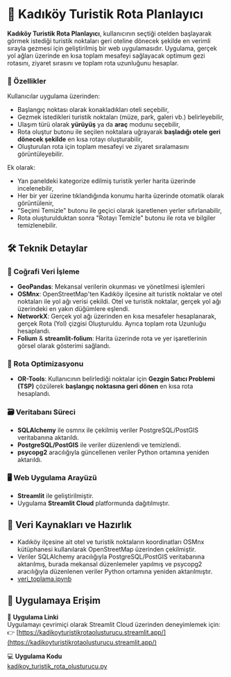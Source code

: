# 🧭 Kadıköy Turistik Rota Planlayıcı

**Kadıköy Turistik Rota Planlayıcı**,  kullanıcının seçtiği otelden başlayarak görmek istediği turistik noktaları geri oteline dönecek şekilde en verimli sırayla gezmesi için geliştirilmiş bir web uygulamasıdır. Uygulama, gerçek yol ağları üzerinde en kısa toplam mesafeyi sağlayacak optimum gezi rotasını, ziyaret sırasını ve toplam rota uzunluğunu hesaplar.

### 🚀 Özellikler

Kullanıcılar uygulama üzerinden:
- Başlangıç noktası olarak konakladıkları oteli seçebilir,  
- Gezmek istedikleri turistik noktaları (müze, park, galeri vb.) belirleyebilir,  
- Ulaşım türü olarak **yürüyüş** ya da **araç** modunu seçebilir,  
- Rota oluştur butonu ile seçilen noktalara uğrayarak **başladığı otele geri dönecek şekilde** en kısa rotayı oluşturabilir,  
- Oluşturulan rota için toplam mesafeyi ve ziyaret sıralamasını görüntüleyebilir.

Ek olarak:
- Yan paneldeki kategorize edilmiş turistik yerler harita üzerinde incelenebilir,  
- Her bir yer üzerine tıklandığında konumu harita üzerinde otomatik olarak görüntülenir,  
- "Seçimi Temizle" butonu ile geçici olarak işaretlenen yerler sıfırlanabilir,  
- Rota oluşturulduktan sonra "Rotayı Temizle" butonu ile rota ve bilgiler temizlenebilir.


## 🛠️ Teknik Detaylar

### 📍 Coğrafi Veri İşleme
- **GeoPandas**: Mekansal verilerin okunması ve yönetilmesi işlemleri
- **OSMnx**: OpenStreetMap'ten Kadıköy ilçesine ait turistik noktalar ve otel noktaları ile yol ağı verisi çekildi. Otel ve turistik noktalar, gerçek yol ağı üzerindeki en yakın düğümlere eşlendi.
- **NetworkX**: Gerçek yol ağı üzerinden en kısa mesafeler hesaplanarak, gerçek Rota (Yol) çizgisi Oluşturuldu. Ayrıca toplam rota Uzunluğu hesaplandı.
- **Folium** & **streamlit-folium**: Harita üzerinde rota ve yer işaretlerinin görsel olarak gösterimi sağlandı.

### 🚏 Rota Optimizasyonu
- **OR-Tools**: Kullanıcının belirlediği noktalar için **Gezgin Satıcı Problemi (TSP)** çözülerek **başlangıç noktasına geri dönen** en kısa rota hesaplandı.

### 🗃️ Veritabanı Süreci
- **SQLAlchemy** ile osmnx ile çekilmiş veriler PostgreSQL/PostGIS veritabanına aktarıldı.  
- **PostgreSQL/PostGIS** ile veriler düzenlendi ve temizlendi.  
- **psycopg2** aracılığıyla güncellenen veriler Python ortamına yeniden aktarıldı.

### 🖥️ Web Uygulama Arayüzü
- **Streamlit** ile geliştirilmiştir.
- Uygulama **Streamlit Cloud** platformunda dağıtılmıştır.


## 📂 Veri Kaynakları ve Hazırlık

- Kadıköy ilçesine ait otel ve turistik noktaların koordinatları OSMnx kütüphanesi kullanılarak OpenStreetMap üzerinden çekilmiştir.
- Veriler SQLAlchemy aracılığıyla PostgreSQL/PostGIS veritabanına aktarılmış, burada mekansal düzenlemeler yapılmış ve  psycopg2 aracılığıyla düzenlenen veriler Python ortamına yeniden aktarılmıştır.
- [veri_toplama.ipynb](./veri_toplama.ipynb)


## 🚀 Uygulamaya Erişim 

🔗 **Uygulama Linki**  
Uygulamayı çevrimiçi olarak Streamlit Cloud üzerinden deneyimlemek için:  
👉 [https://kadikoyturistikrotaolusturucu.streamlit.app/](https://kadikoyturistikrotaolusturucu.streamlit.app/)

💻 **Uygulama Kodu**  
[kadikoy_turistik_rota_olusturucu.py](./kadikoy_turistik_rota_olusturucu.py)


